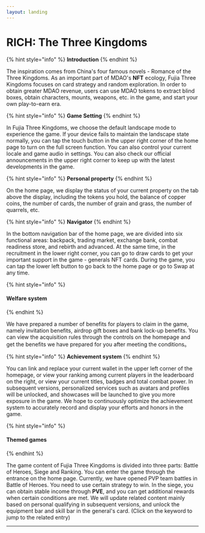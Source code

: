 ```yaml
---
layout: landing
---
```


# RICH: The Three Kingdoms

{% hint style="info" %}
**Introduction**
{% endhint %}

The inspiration comes from China's four famous novels - Romance of the Three Kingdoms. As an important part of MDAO's **NFT** ecology, Fujia Three Kingdoms focuses on card strategy and random exploration. In order to obtain greater MDAO revenue, users can use MDAO tokens to extract blind boxes, obtain characters, mounts, weapons, etc. in the game, and start your own play-to-earn era.

{% hint style="info" %}
**Game Setting**
{% endhint %}

In Fujia Three Kingdoms, we choose the default landscape mode to experience the game. If your device fails to maintain the landscape state normally, you can tap the touch button in the upper right corner of the home page to turn on the full screen function. You can also control your current locale and game audio in settings. You can also check our official announcements in the upper right corner to keep up with the latest developments in the game.

{% hint style="info" %}
**Personal property**
{% endhint %}

On the home page, we display the status of your current property on the tab above the display, including the tokens you hold, the balance of copper coins, the number of cards, the number of grain and grass, the number of quarrels, etc.

{% hint style="info" %}
**Navigator**
{% endhint %}

In the bottom navigation bar of the home page, we are divided into six functional areas: backpack, trading market, exchange bank, combat readiness store, and rebirth and advanced. At the same time, in the recruitment in the lower right corner, you can go to draw cards to get your important support in the game - generals NFT cards. During the game, you can tap the lower left button to go back to the home page or go to Swap at any time.

{% hint style="info" %}
#### Welfare system
{% endhint %}

We have prepared a number of benefits for players to claim in the game, namely invitation benefits, airdrop gift boxes and bank lock-up benefits. You can view the acquisition rules through the controls on the homepage and get the benefits we have prepared for you after meeting the conditions。

{% hint style="info" %}
**Achievement system**
{% endhint %}

You can link and replace your current wallet in the upper left corner of the homepage, or view your ranking among current players in the leaderboard on the right, or view your current titles, badges and total combat power. In subsequent versions, personalized services such as avatars and profiles will be unlocked, and showcases will be launched to give you more exposure in the game. We hope to continuously optimize the achievement system to accurately record and display your efforts and honors in the game.

{% hint style="info" %}
#### Themed games
{% endhint %}

The game content of Fujia Three Kingdoms is divided into three parts: Battle of Heroes, Siege and Ranking. You can enter the game through the entrance on the home page. Currently, we have opened PVP team battles in Battle of Heroes. You need to use certain strategy to win. In the siege, you can obtain stable income through **PVE**, and you can get additional rewards when certain conditions are met. We will update related content mainly based on personal qualifying in subsequent versions, and unlock the equipment bar and skill bar in the general's card. (Click on the keyword to jump to the related entry)











****
